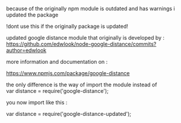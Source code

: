 because of the originally npm module is outdated and has warnings
i updated the package 

!dont use this if the originally package is updated!

updated google distance module that originally is developed by : 
https://github.com/edwlook/node-google-distance/commits?author=edwlook


more information and documentation on : 

https://www.npmjs.com/package/google-distance


the only difference is the way of import the module 
instead of  
var distance = require('google-distance');


you now import like this :

var distance = require('google-distance-updated');
